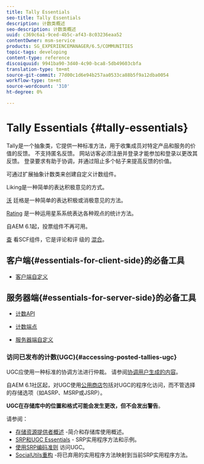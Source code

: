 ```yaml
---
title: Tally Essentials
seo-title: Tally Essentials
description: 计数类概述
seo-description: 计数类概述
uuid: c369c6a1-9ced-4b5c-af43-8c03236eaa52
contentOwner: msm-service
products: SG_EXPERIENCEMANAGER/6.5/COMMUNITIES
topic-tags: developing
content-type: reference
discoiquuid: 9941ba90-3d40-4c90-bca8-5db49603cbfa
translation-type: tm+mt
source-git-commit: 77d00c1d6e94b257aa0533ca88b5f9a12dba0054
workflow-type: tm+mt
source-wordcount: '310'
ht-degree: 0%

---
```



# Tally Essentials {#tally-essentials}

Tally是一个抽象类，它提供一种标准方法，用于收集成员对特定产品和服务的价值的反馈。 不支持匿名反馈。 网站访客必须注册并登录才能参加和登录以更改其反馈。 登录要求有助于协调，并通过阻止多个帖子来提高反馈的价值。

可通过扩展抽象计数类来创建自定义计数组件。

[](essentials-liking.md) Liking是一种简单的表达积极意见的方式。

[沃](essentials-voting.md) 廷格是一种简单的表达积极或消极意见的方法。

[Rating](rating-basics.md) 是一种运用星系系统表达各种观点的统计方法。

自AEM 6.1起，投票组件不再可用。

[查](reviews-basics.md) 看SCF组件，它是评论和评 [](essentials-comments.md) 级的 [混合](rating-basics.md)。

## 客户端{#essentials-for-client-side}的必备工具

* [客户端自定义](client-customize.md)

## 服务器端{#essentials-for-server-side}的必备工具

* [计数API](https://helpx.adobe.com/experience-manager/6-5/sites/developing/using/reference-materials/javadoc/com/adobe/cq/social/tally/client/api/package-summary.html)

* [计数端点](https://helpx.adobe.com/experience-manager/6-5/sites/developing/using/reference-materials/javadoc/com/adobe/cq/social/tally/client/endpoints/package-summary.html)

* [服务器端自定义](server-customize.md)

### 访问已发布的计数(UGC){#accessing-posted-tallies-ugc}

UGC应使用一种标准的协调方法进行仲裁。
请参阅[协调用户生成的内容](moderate-ugc.md)。

自AEM 6.1社区起，对UGC使用[公用商店](working-with-srp.md)包括对UGC的程序化访问，而不管选择的存储选项（如ASRP、MSRP或JSRP）。

**UGC在存储库中的位置和格式可能会发生更改，但不会发出警告**。

请参阅：

* [存储资源提供者概述](srp.md) -简介和存储库使用概述。
* [SRP和UGC Essentials](srp-and-ugc.md)  - SRP实用程序方法和示例。
* [使用SRP编码准则](accessing-ugc-with-srp.md) 访问UGC。
* [SocialUtils重构](socialutils.md) -将已弃用的实用程序方法映射到当前SRP实用程序方法。

